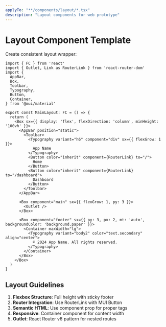 ```yaml
---
applyTo: "**/components/layout/*.tsx"
description: "Layout components for web prototype"
---
```


# Layout Component Template

Create consistent layout wrapper:

```tsx
import { FC } from 'react'
import { Outlet, Link as RouterLink } from 'react-router-dom'
import {
  AppBar,
  Box,
  Toolbar,
  Typography,
  Button,
  Container,
} from '@mui/material'

export const MainLayout: FC = () => {
  return (
    <Box sx={{ display: 'flex', flexDirection: 'column', minHeight: '100vh' }}>
      <AppBar position="static">
        <Toolbar>
          <Typography variant="h6" component="div" sx={{ flexGrow: 1 }}>
            App Name
          </Typography>
          <Button color="inherit" component={RouterLink} to="/">
            Home
          </Button>
          <Button color="inherit" component={RouterLink} to="/dashboard">
            Dashboard
          </Button>
        </Toolbar>
      </AppBar>
      
      <Box component="main" sx={{ flexGrow: 1, py: 3 }}>
        <Outlet />
      </Box>
      
      <Box component="footer" sx={{ py: 3, px: 2, mt: 'auto', backgroundColor: 'background.paper' }}>
        <Container maxWidth="lg">
          <Typography variant="body2" color="text.secondary" align="center">
            © 2024 App Name. All rights reserved.
          </Typography>
        </Container>
      </Box>
    </Box>
  )
}
```

## Layout Guidelines

1. **Flexbox Structure**: Full height with sticky footer
2. **Router Integration**: Use RouterLink with MUI Button
3. **Semantic HTML**: Use component prop for proper tags
4. **Responsive**: Container component for content width
5. **Outlet**: React Router v6 pattern for nested routes